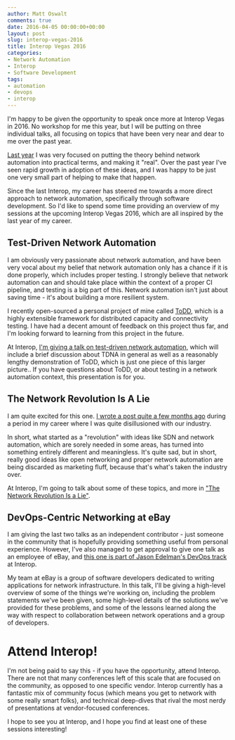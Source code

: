 ```yaml
---
author: Matt Oswalt
comments: true
date: 2016-04-05 00:00:00+00:00
layout: post
slug: interop-vegas-2016
title: Interop Vegas 2016
categories:
- Network Automation
- Interop
- Software Development
tags:
- automation
- devops
- interop
---
```


I'm happy to be given the opportunity to speak once more at Interop Vegas in 2016. No workshop for me this year, but I will be putting on three individual talks, all focusing on topics that have been very near and dear to me over the past year.

[Last year](https://keepingitclassless.net/2015/01/network-automation-interop-vegas-2015/) I was very focused on putting the theory behind network automation into practical terms, and making it "real". Over the past year I've seen rapid growth in adoption of these ideas, and I was happy to be just one very small part of helping to make that happen.

Since the last Interop, my career has steered me towards a more direct approach to network automation, specifically through software development. So I'd like to spend some time providing an overview of my sessions at the upcoming Interop Vegas 2016, which are all inspired by the last year of my career.

## Test-Driven Network Automation

I am obviously very passionate about network automation, and have been very vocal about my belief that network automation only has a chance if it is done properly, which includes proper testing. I strongly believe that network automation can and should take place within the context of a proper CI pipeline, and testing is a big part of this. Network automation isn't just about saving time - it's about building a more resilient system.

I recently open-sourced a personal project of mine called [ToDD](https://github.com/Mierdin/todd), which is a highly extensible framework for distributed capacity and connectivity testing. I have had a decent amount of feedback on this project thus far, and I'm looking forward to learning from this project in the future.
    
At Interop, [I'm giving a talk on test-driven network automation](http://info.interop.com/lasvegas/scheduler/session/test-driven-network-automation), which will include a brief discussion about TDNA in general as well as a reasonably lengthy demonstration of ToDD, which is just one piece of this larger picture.. If you have questions about ToDD, or about testing in a network automation context, this presentation is for you.

## The Network Revolution Is A Lie

I am quite excited for this one. [I wrote a post quite a few months ago](https://keepingitclassless.net/2015/07/big-flowering-thing/) during a period in my career where I was quite disillusioned with our industry.

In short, what started as a "revolution" with ideas like SDN and network automation, which are sorely needed in some areas, has turned into something entirely different and meaningless. It's quite sad, but in short, really good ideas like open networking and proper network automation are being discarded as marketing fluff, because that's what's taken the industry over.

At Interop, I'm going to talk about some of these topics, and more in ["The Network Revolution Is a Lie"](http://info.interop.com/lasvegas/scheduler/session/the-network-revolution-is-a-lie).

## DevOps-Centric Networking at eBay

I am giving the last two talks as an independent contributor - just someone in the community that is hopefully providing something useful from personal experience. However, I've also managed to get approval to give one talk as an employee of eBay, and [this one is part of Jason Edelman's DevOps track](http://info.interop.com/lasvegas/scheduler/session/devops-for-networking-summit) at Interop.

My team at eBay is a group of software developers dedicated to writing applications for network infrastructure. In this talk, I'll be giving a high-level overview of some of the things we're working on, including the problem statements we've been given, some high-level details of the solutions we've provided for these problems, and some of the lessons learned along the way with respect to collaboration between network operations and a group of developers.

# Attend Interop!

I'm not being paid to say this - if you have the opportunity, attend Interop. There are not that many conferences left of this scale that are focused on the community, as opposed to one specific vendor. Interop currently has a fantastic mix of community focus (which means you get to network with some really smart folks), and technical deep-dives that rival the most nerdy of presentations at vendor-focused conferences.

I hope to see you at Interop, and I hope you find at least one of these sessions interesting!